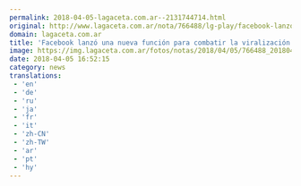 ```yaml
---
permalink: 2018-04-05-lagaceta.com.ar--2131744714.html
original: http://www.lagaceta.com.ar/nota/766488/lg-play/facebook-lanzo-nueva-funcion-para-combatir-viralizacion-noticias-falsas.html
domain: lagaceta.com.ar
title: 'Facebook lanzó una nueva función para combatir la viralización de noticias falsas'
image: https://img.lagaceta.com.ar/fotos/notas/2018/04/05/766488_20180405132835.jpeg
date: 2018-04-05 16:52:15
category: news
translations: 
 - 'en'
 - 'de'
 - 'ru'
 - 'ja'
 - 'fr'
 - 'it'
 - 'zh-CN'
 - 'zh-TW'
 - 'ar'
 - 'pt'
 - 'hy'
---
```


